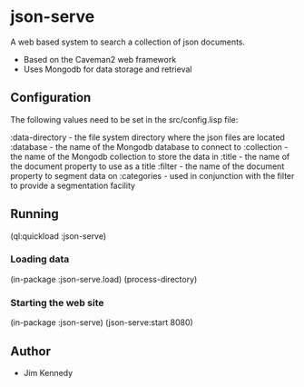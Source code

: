 # json-serve

A web based system to search a collection of json documents.

- Based on the Caveman2 web framework
- Uses Mongodb for data storage and retrieval

## Configuration
The following values need to be set in the src/config.lisp file:

:data-directory - the file system directory where the json files are located
:database - the name of the Mongodb database to connect to 
:collection - the name of the Mongodb collection to store the data in
:title  - the name of the document property to use as a title
:filter - the name of the document property to segment data on
:categories - used in conjunction with the filter to provide a segmentation facility

## Running
(ql:quickload :json-serve)

### Loading data
(in-package :json-serve.load)
(process-directory)

### Starting the web site
(in-package :json-serve)
(json-serve:start 8080)

## Author

* Jim Kennedy
